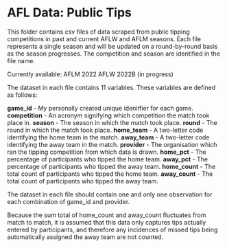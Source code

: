 # AFL Data: Public Tips

This folder contains csv files of data scraped from public tipping competitions in past and current AFLW and AFLM seasons. Each file represents a single season and will be updated on a round-by-round basis as the season progresses. The competition and season are identified in the file name.

Currently available:
AFLM 2022
AFLW 2022B (in progress)

The dataset in each file contains 11 variables. These variables are defined as follows:

**game_id** - My personally created unique idenitfier for each game.
    **competition** - An acronym signifying which competition the match took place in.
    **season** - The season in which the match took place.
    **round** - The round in which the match took place.
    **home_team** - A two-letter code identifying the home team in the match.
    **away_team** - A two-letter code identifying the away team in the match.
    **provider** - The organisation which ran the tipping competition from which data is drawn.
    **home_pct** - The percentage of participants who tipped the home team.
    **away_pct** - The percentage of participants who tipped the away team.
    **home_count** - The total count of participants who tipped the home team.
    **away_count** - The total count of participants who tipped the away team.

The dataset in each file should contain one and only one observation for each combination of game_id and provider.

Because the sum total of home_count and away_count fluctuates from match to match, it is assumed that this data only captures tips actually entered by participants, and therefore any incidences of missed tips being automatically assigned the away team are not counted.
